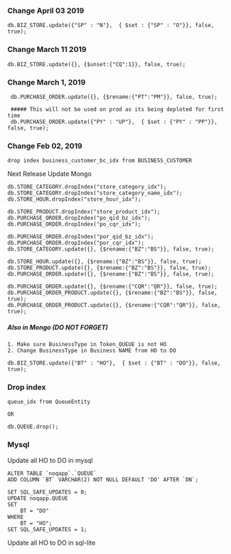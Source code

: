 ### Change April 03 2019

    db.BIZ_STORE.update({"SP" : "N"},  { $set : {"SP" : "O"}}, false, true);  

### Change March 11 2019

    db.BIZ_STORE.update({}, {$unset:{"CQ":1}}, false, true);   

### Change March 1, 2019

     db.PURCHASE_ORDER.update({}, {$rename:{"PT":"PM"}}, false, true);
     
     ##### This will not be used on prod as its being deploted for first time
     db.PURCHASE_ORDER.update({"PY" : "UP"},  { $set : {"PY" : "PP"}}, false, true);
     
### Change Feb 02, 2019 

    drop index business_customer_bc_idx from BUSINESS_CUSTOMER

Next Release Update Mongo

    db.STORE_CATEGORY.dropIndex("store_category_idx");
    db.STORE_CATEGORY.dropIndex("store_category_name_idx");
    db.STORE_HOUR.dropIndex("store_hour_idx");
    
    db.STORE_PRODUCT.dropIndex("store_product_idx");
    db.PURCHASE_ORDER.dropIndex("po_qid_bz_idx");
    db.PURCHASE_ORDER.dropIndex("po_cqr_idx");
    
    db.PURCHASE_ORDER.dropIndex("por_qid_bz_idx");
    db.PURCHASE_ORDER.dropIndex("por_cqr_idx");
    db.STORE_CATEGORY.update({}, {$rename:{"BZ":"BS"}}, false, true);
    
    db.STORE_HOUR.update({}, {$rename:{"BZ":"BS"}}, false, true);
    db.STORE_PRODUCT.update({}, {$rename:{"BZ":"BS"}}, false, true);
    db.PURCHASE_ORDER.update({}, {$rename:{"BZ":"BS"}}, false, true);
    
    db.PURCHASE_ORDER.update({}, {$rename:{"CQR":"QR"}}, false, true);
    db.PURCHASE_ORDER_PRODUCT.update({}, {$rename:{"BZ":"BS"}}, false, true);
    db.PURCHASE_ORDER_PRODUCT.update({}, {$rename:{"CQR":"QR"}}, false, true);

##### Also in Mongo (DO NOT FORGET)

    1. Make sure BusinessType in Token_QUEUE is not HO
    2. Change BusinessType in Business NAME from HO to DO
    
    db.BIZ_STORE.update({"BT" : "HO"},  { $set : {"BT" : "DO"}}, false, true);
    
### Drop index
    queue_idx from QueueEntity  
    
    OR
      
    db.QUEUE.drop();  

### Mysql 

Update all HO to DO in mysql

    ALTER TABLE `noqapp`.`QUEUE` 
    ADD COLUMN `BT` VARCHAR(2) NOT NULL DEFAULT 'DO' AFTER `DN`;

    SET SQL_SAFE_UPDATES = 0;
    UPDATE noqapp.QUEUE 
    SET
        BT = "DO"
    WHERE 
        BT = "HO";
    SET SQL_SAFE_UPDATES = 1;    

Update all HO to DO in sql-lite 


